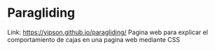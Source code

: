 # Paragliding
Link: https://yipson.github.io/paragliding/
Pagina web para explicar el comportamiento de cajas en una pagina web mediante CSS
